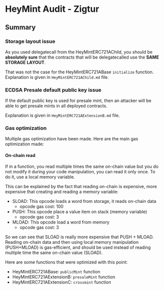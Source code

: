 # HeyMint Audit - Zigtur


## Summary
### Storage layout issue
As you used delegatecall from the HeyMintERC721AChild, you should be **absolutely sure** that the contracts that will be delegatecalled use the **SAME STORAGE LAYOUT**.

That was not the case for the HeyMintERC721ABase `initialize` function. Explanation is given in `HeyMintERC721AChild.md` file.

### ECDSA Presale default public key issue
If the default public key is used for presale mint, then an attacker will be able to get presale mints in all deployed contracts.

Explanation is given in `HeyMintERC721AExtensionB.md` file.

### Gas optimization
Multiple gas optimization have been made. Here are the main gas optimization made:

#### On-chain read
If in a function, you read multiple times the same on-chain value but you do not modify it during your code manipulation, you can read it only once. To do it, use a local memory variable.

This can be explained by the fact that reading on-chain is expensive, more expensive that creating and reading a memory variable: 
- SLOAD: This opcode loads a word from storage, it reads on-chain data
  - opcode gas cost: 100
- PUSH: This opcode place a value item on stack (memory variable)
  - opcode gas cost: 3
- MLOAD: This opcode load a word from memory
  - opcode gas cost: 3

So we can see that SLOAD is really more expensive that PUSH + MLOAD. Reading on-chain data and then using local memory manipulation (PUSH+MLOAD) is gas-efficient, and should be used instead of reading multiple time the same on-chain value (SLOAD).

Here are some functions that were optimized with this point:
- HeyMintERC721ABase: `publicMint` function
- HeyMintERC721AExtensionB: `presaleMint` function
- HeyMintERC721AExtensionC: `crossmint` function
